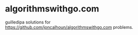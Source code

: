 # algorithmswithgo.com

guilledipa solutions for https://github.com/joncalhoun/algorithmswithgo.com
problems.
